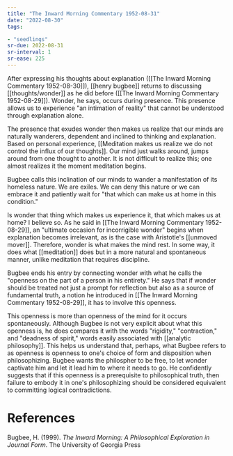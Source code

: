```yaml
---
title: "The Inward Morning Commentary 1952-08-31"
date: "2022-08-30"
tags:

- "seedlings"
sr-due: 2022-08-31
sr-interval: 1
sr-ease: 225
---
```


After expressing his thoughts about explanation ([[The Inward Morning Commentary 1952-08-30]]), [[henry bugbee]] returns to discussing [[thoughts/wonder]] as he did before ([[The Inward Morning Commentary 1952-08-29]]). Wonder, he says, occurs during presence. This presence allows us to experience "an intimation of reality" that cannot be understood through explanation alone.

The presence that exudes wonder then makes us realize that our minds are naturally wanderers, dependent and inclined to thinking and explanation. Based on personal experience, [[Meditation makes us realize we do not control the influx of our thoughts]]. Our mind just walks around, jumps around from one thought to another. It is not difficult to realize this; one almost realizes it the moment meditation begins.

Bugbee calls this inclination of our minds to wander a manifestation of its homeless nature. We are exiles. We can deny this nature or we can embrace it and patiently wait for "that which can make us at home in this condition."

Is wonder that thing which makes us experience it, that which makes us at home? I believe so. As he said in [[The Inward Morning Commentary 1952-08-29]], an "ultimate occasion for incorrigible wonder" begins when explanation becomes irrelevant, as is the case with Aristotle's [[unmoved mover]]. Therefore, wonder is what makes the mind rest. In some way, it does what [[meditation]] does but in a more natural and spontaneous manner, unlike meditation that requires discipline.

Bugbee ends his entry by connecting wonder with what he calls the "openness on the part of a person in his entirety." He says that if wonder should be treated not just a prompt for reflection but also as a source of fundamental truth, a notion he introduced in [[The Inward Morning Commentary 1952-08-29]], it has to involve this openness.

This openness is more than openness of the mind for it occurs spontaneously. Although Bugbee is not very explicit about what this openness is, he does compares it with the words "rigidity," "contraction," and "deadness of spirit," words easily associated with [[analytic philosophy]]. This helps us understand that, perhaps, what Bugbee refers to as openness is openness to one's choice of form and disposition when philosophizing. Bugbee wants the philospher to be free, to let wonder captivate him and let it lead him to where it needs to go. He confidently suggests that if this openness is a prerequisite to philosophical truth, then failure to embody it in one's philosophizing should be considered equivalent to committing logical contradictions.

# References

Bugbee, H. (1999). _The Inward Morning: A Philosophical Exploration in Journal Form_. The University of Georgia Press